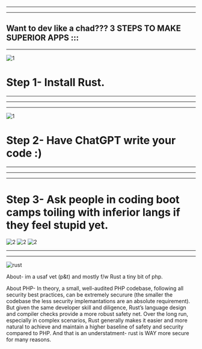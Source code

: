 
-----------------------------------------------------------
-----------------------------------------------------------

Want to dev like a chad??? 
3 STEPS TO MAKE SUPERIOR APPS ::: 
-----------------------------------------------------------
-----------------------------------------------------------
![1](https://github.com/user-attachments/assets/2328cde6-b47f-4efc-978b-9c331dfefb94)
# Step 1- Install Rust. 

-----------------------------------------------------------
-----------------------------------------------------------
-----------------------------------------------------------
![1](https://github.com/user-attachments/assets/3695a732-502d-408d-865e-ebdcff7c9216)
# Step 2- Have ChatGPT write your code :) 


-----------------------------------------------------------
-----------------------------------------------------------
-----------------------------------------------------------
# Step 3- Ask people in coding boot camps toiling with inferior langs if they feel stupid yet. 
![2](https://github.com/user-attachments/assets/da346cb4-458a-4803-8e4a-bca0c5842cfc)
![2](https://github.com/user-attachments/assets/da346cb4-458a-4803-8e4a-bca0c5842cfc)
![2](https://github.com/user-attachments/assets/da346cb4-458a-4803-8e4a-bca0c5842cfc)

-----------------------------------------------------------
-----------------------------------------------------------








![rust](https://github.com/user-attachments/assets/4788eba0-1db7-4dc9-a675-a8478e0c9e10)







About- im a usaf vet (p&t) and mostly f/w Rust a tiny bit of php. 


About PHP- In theory, a small, well-audited PHP codebase, following all security best practices, can be extremely securure (the smaller the codebase the less security implemantations are an absolute requirement). But given the same developer skill and diligence, Rust’s language design and compiler checks provide a more robust safety net. Over the long run, especially in complex scenarios, Rust generally makes it easier and more natural to achieve and maintain a higher baseline of safety and security compared to PHP. And that is an understatment- rust is WAY more secure for many reasons. 
























